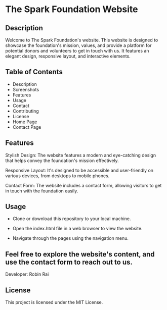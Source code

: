 # The Spark Foundation Website

## Description
Welcome to The Spark Foundation's website. This website is designed to showcase the foundation's mission, values, and provide a platform for potential donors and volunteers to get in touch with us. It features an elegant design, responsive layout, and interactive elements.

## Table of Contents
* Description
* Screenshots
* Features
* Usage
* Contact
* Contributing
* License
* Home Page
* Contact Page

## Features
Stylish Design: The website features a modern and eye-catching design that helps convey the foundation's mission effectively.

Responsive Layout: It's designed to be accessible and user-friendly on various devices, from desktops to mobile phones.

Contact Form: The website includes a contact form, allowing visitors to get in touch with the foundation easily.

## Usage
* Clone or download this repository to your local machine.

* Open the index.html file in a web browser to view the website.

* Navigate through the pages using the navigation menu.

## Feel free to explore the website's content, and use the contact form to reach out to us.

Developer: Robin Rai

## License
This project is licensed under the MIT License.
